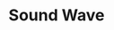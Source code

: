 ---
title: "Sound Wave"

categories: ['']

tags: ['Sound', 'Wave']

arwords: 'الموجة الصوتية'

arexps: []

enwords: ['Sound Wave']

enexps: []

arlexicons: 'و'

enlexicons: 'S'

authors: ['Ruqayya Roshdy']

translators: ['']

citations: 'مقدمة في حوسبة اللغة العربية'

sources: 'مركز الملك عبدالله بن عبدالعزيز الدولي لخدمة اللغة العربية'

word: "true"

slug: ""
---